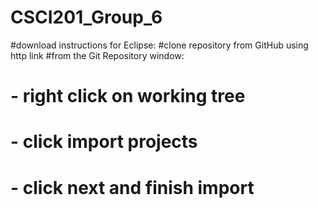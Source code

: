 # CSCI201_Group_6
#download instructions for Eclipse:
#clone repository from GitHub using http link
#from the Git Repository window:
#	- right click on working tree
#	- click import projects
#	- click next and finish import